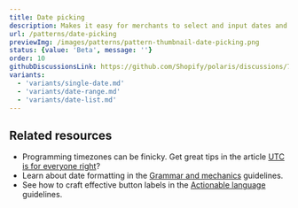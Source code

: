 ```yaml
---
title: Date picking
description: Makes it easy for merchants to select and input dates and date ranges.
url: /patterns/date-picking
previewImg: /images/patterns/pattern-thumbnail-date-picking.png
status: {value: 'Beta', message: ''}
order: 10
githubDiscussionsLink: https://github.com/Shopify/polaris/discussions/7852
variants:
  - 'variants/single-date.md'
  - 'variants/date-range.md'
  - 'variants/date-list.md'
---
```


<div as="Variants"></div>

## Related resources

- Programming timezones can be finicky. Get great tips in the article [UTC is for everyone right](https://zachholman.com/talk/utc-is-enough-for-everyone-right)?
- Learn about date formatting in the [Grammar and mechanics](/content/grammar-and-mechanics#date) guidelines.
- See how to craft effective button labels in the [Actionable language](/content/actionable-language) guidelines.
